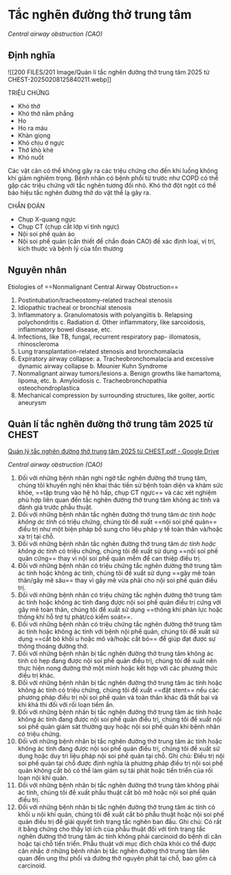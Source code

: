 # Tắc nghẽn đường thở trung tâm

*Central airway obstruction (CAO)*

## Định nghĩa

![[200 FILES/201 Image/Quản lí tắc nghẽn đường thở trung tâm 2025 từ CHEST-20250208125840211.webp]]

TRIỆU CHỨNG
- Khó thở
- Khó thở nằm phẳng
- Ho
- Ho ra máu
- Khàn giọng
- Khó chịu ở ngực
- Thở khò khè
- Khó nuốt

Các vật cản có thể không gây ra các triệu chứng cho đến khi luồng không khí giảm nghiêm trọng. Bệnh nhân có bệnh phổi từ trước như COPD có thể gặp các triệu chứng với tắc nghẽn tương đối nhỏ. Khó thở đột ngột có thể báo hiệu tắc nghẽn đường thở do vật thể lạ gây ra.

CHẨN ĐOÁN
- Chụp X-quang ngực
- Chụp CT (chụp cắt lớp vi tính ngực)
- Nội soi phế quản ảo
- Nội soi phế quản (cần thiết để chẩn đoán CAO) để xác định loại, vị trí, kích thước và bệnh lý của tổn thương


## Nguyên nhân

Etiologies of ==Nonmalignant Central Airway Obstruction==
1. Postintubation/tracheostomy-related tracheal stenosis
2. Idiopathic tracheal or bronchial stenosis
3. Inflammatory
	a. Granulomatosis with polyangiitis
	b. Relapsing polychondritis
	c. Radiation
	d. Other inflammatory, like sarcoidosis, inflammatory bowel disease, etc.
4. Infections, like TB, fungal, recurrent respiratory pap- illomatosis, rhinoscleroma
5. Lung transplantation-related stenosis and bronchomalacia
6. Expiratory airway collapse:
	a. Tracheobronchomalacia and excessive dynamic airway collapse
	b. Mounier Kuhn Syndrome
7. Nonmalignant airway tumors/lesions
	a. Benign growths like hamartoma, lipoma, etc.
	b. Amyloidosis
	c. Tracheobronchopathia osteochondroplastica
8. Mechanical compression by surrounding structures, like goiter, aortic aneurysm



## Quản lí tắc nghẽn đường thở trung tâm 2025 từ CHEST

[Quản lý tắc nghẽn đường thở trung tâm 2025 từ CHEST.pdf - Google Drive](https://drive.google.com/file/d/1_nRjKK5S84XU5MGYG0khmuBSUEGlS4Ty/view)

*Central airway obstruction (CAO)*

1. Đối với những bệnh nhân nghi ngờ tắc nghẽn đường thở trung tâm, chúng tôi khuyến nghị nên khai thác tiền sử bệnh toàn diện và khám sức khỏe, ==tập trung vào hệ hô hấp, chụp CT ngực== và các xét nghiệm phù hợp liên quan đến tắc nghẽn đường thở trung tâm không ác tính và đánh giá trước phẫu thuật.
2. Đối với những bệnh nhân tắc nghẽn đường thở trung tâm *ác tính hoặc không ác tính* có triệu chứng, chúng tôi đề xuất ==nội soi phế quản== điều trị như một biện pháp bổ sung cho liệu pháp y tế toàn thân và/hoặc xạ trị tại chỗ.
3. Đối với những bệnh nhân tắc nghẽn đường thở trung tâm *ác tính hoặc không ác tính* có triệu chứng, chúng tôi đề xuất sử dụng ==nội soi phế quản cứng== thay vì nội soi phế quản mềm để can thiệp điều trị.
4. Đối với những bệnh nhân có triệu chứng tắc nghẽn đường thở trung tâm ác tính hoặc không ác tính, chúng tôi đề xuất sử dụng ==gây mê toàn thân/gây mê sâu== thay vì gây mê vừa phải cho nội soi phế quản điều trị.
5. Đối với những bệnh nhân có triệu chứng tắc nghẽn đường thở trung tâm ác tính hoặc không ác tính đang được nội soi phế quản điều trị cứng với gây mê toàn thân, chúng tôi đề xuất sử dụng ==thông khí phản lực hoặc thông khí hỗ trợ tự phát/có kiểm soát==.
6. Đối với những bệnh nhân có triệu chứng tắc nghẽn đường thở trung tâm ác tính hoặc không ác tính với bệnh nội phế quản, chúng tôi đề xuất sử dụng ==cắt bỏ khối u hoặc mô và/hoặc cắt bỏ== để giúp đạt được sự thông thoáng đường thở.
7. Đối với những bệnh nhân bị tắc nghẽn đường thở trung tâm không ác tính có hẹp đang được nội soi phế quản điều trị, chúng tôi đề xuất nên thực hiện nong đường thở một mình hoặc kết hợp với các phương thức điều trị khác.
8. Đối với những bệnh nhân bị tắc nghẽn đường thở trung tâm ác tính hoặc không ác tính có triệu chứng, chúng tôi đề xuất ==đặt stent== nếu các phương pháp điều trị nội soi phế quản và toàn thân khác đã thất bại và khi khả thi đối với rối loạn tiềm ẩn.
9. Đối với những bệnh nhân bị tắc nghẽn đường thở trung tâm ác tính hoặc không ác tính đang được nội soi phế quản điều trị, chúng tôi đề xuất nội soi phế quản giám sát thường quy hoặc nội soi phế quản khi bệnh nhân có triệu chứng.
10. Đối với những bệnh nhân bị tắc nghẽn đường thở trung tâm ác tính hoặc không ác tính đang được nội soi phế quản điều trị, chúng tôi đề xuất sử dụng hoặc duy trì liệu pháp nội soi phế quản tại chỗ. Ghi chú: Điều trị nội soi phế quản tại chỗ được định nghĩa là phương pháp điều trị nội soi phế quản không cắt bỏ có thể làm giảm sự tái phát hoặc tiến triển của rối loạn nội khí quản.
11. Đối với những bệnh nhân bị tắc nghẽn đường thở trung tâm không phải ác tính, chúng tôi đề xuất phẫu thuật cắt bỏ mở hoặc nội soi phế quản điều trị.
12. Đối với những bệnh nhân bị tắc nghẽn đường thở trung tâm ác tính có khối u nội khí quản, chúng tôi đề xuất cắt bỏ phẫu thuật hoặc nội soi phế quản điều trị để giải quyết tình trạng tắc nghẽn ban đầu. Ghi chú: Có rất ít bằng chứng cho thấy lợi ích của phẫu thuật đối với tình trạng tắc nghẽn đường thở trung tâm ác tính không phải carcinoid do bệnh di căn hoặc tại chỗ tiến triển. Phẫu thuật với mục đích chữa khỏi có thể được cân nhắc ở những bệnh nhân bị tắc nghẽn đường thở trung tâm liên quan đến ung thư phổi và đường thở nguyên phát tại chỗ, bao gồm cả carcinoid.



